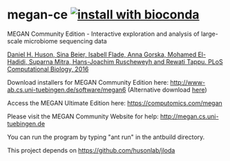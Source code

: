 # megan-ce [![install with bioconda](https://img.shields.io/badge/install%20with-bioconda-brightgreen.svg?style=flat)](http://bioconda.github.io/recipes/megan/README.html)
MEGAN Community Edition - Interactive exploration and analysis of large-scale microbiome sequencing data

[Daniel H. Huson, Sina Beier, Isabell Flade, Anna Gorska, Mohamed El-Hadidi, Suparna Mitra, Hans-Joachim Ruscheweyh and Rewati Tappu.
PLoS Computational Biology, 2016](https://journals.plos.org/ploscompbiol/article?id=10.1371/journal.pcbi.1004957)

Download installers for MEGAN Community Edition here: http://www-ab.cs.uni-tuebingen.de/software/megan6 (Alternative download [here](https://unitc-my.sharepoint.com/:f:/g/personal/iijhu01_cloud_uni-tuebingen_de/EvXxoL8mF9NAi5I_brpxg4MBUC-WdcOxMB2ufGzNIRB0OQ?e=4Xeii7))

Access the MEGAN Ultimate Edition here: https://computomics.com/megan

Please visit the MEGAN Community Website for help: http://megan.cs.uni-tuebingen.de

You can run the program by typing "ant run" in the antbuild directory.

This project depends on https://github.com/husonlab/jloda

